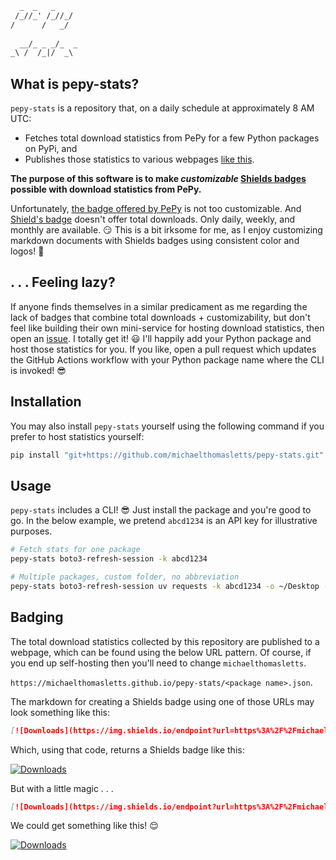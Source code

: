 ```txt
  _  _   _    
 /_//_' /_//_/
/      /   _/ 
               
  __/_ _ _/_  _
_\ /  /_|/  _\ 
```

## What is pepy-stats?

`pepy-stats` is a repository that, on a daily schedule at approximately 8 AM UTC:

- Fetches total download statistics from PePy for a few Python packages on PyPi, and
- Publishes those statistics to various webpages [like this](https://michaelthomasletts.github.io/pepy-stats/boto3-refresh-session.json).

**The purpose of this software is to make _customizable_ [Shields badges](https://shields.io/badges) possible with download statistics from PePy.**

Unfortunately, [the badge offered by PePy](https://pepy.tech/projects/boto3-refresh-session?timeRange=threeMonths&category=version&includeCIDownloads=true&granularity=daily&viewType=line&versions=2.0.1%2C2.0.0%2C1.3.22) is not too customizable. And [Shield's badge](https://shields.io/badges) doesn't offer total downloads. Only daily, weekly, and monthly are available. :smirk: This is a bit irksome for me, as I enjoy customizing markdown documents with Shields badges using consistent color and logos! :art:

## . . . Feeling lazy?

If anyone finds themselves in a similar predicament as me regarding the lack of badges that combine total downloads + customizability, but don't feel like building their own mini-service for hosting download statistics, then open an [issue](https://github.com/michaelthomasletts/pepy-stats/issues). I totally get it! :smiley: I'll happily add your Python package and host those statistics for you. If you like, open a pull request which updates the GitHub Actions workflow with your Python package name where the CLI is invoked! :sunglasses: 

## Installation

You may also install `pepy-stats` yourself using the following command if you prefer to host statistics yourself:

```bash
pip install "git+https://github.com/michaelthomasletts/pepy-stats.git"
```

## Usage

`pepy-stats` includes a CLI! :sunglasses: Just install the package and you're good to go. In the below example, we pretend `abcd1234` is an API key for illustrative purposes.

```bash
# Fetch stats for one package
pepy-stats boto3-refresh-session -k abcd1234

# Multiple packages, custom folder, no abbreviation
pepy-stats boto3-refresh-session uv requests -k abcd1234 -o ~/Desktop -no-a
```

## Badging

The total download statistics collected by this repository are published to a webpage, which can be found using the below URL pattern. Of course, if you end up self-hosting then you'll need to change `michaelthomasletts`.

`https://michaelthomasletts.github.io/pepy-stats/<package name>.json`.

The markdown for creating a Shields badge using one of those URLs may look something like this:

```markdown
[![Downloads](https://img.shields.io/endpoint?url=https%3A%2F%2Fmichaelthomasletts.github.io%2Fpepy-stats%2Fboto3-refresh-session.json)](https://pepy.tech/projects/boto3-refresh-session)
```

Which, using that code, returns a Shields badge like this:

[![Downloads](https://img.shields.io/endpoint?url=https%3A%2F%2Fmichaelthomasletts.github.io%2Fpepy-stats%2Fboto3-refresh-session.json)](https://pepy.tech/projects/boto3-refresh-session)

But with a little magic . . . 

```markdown
[![Downloads](https://img.shields.io/endpoint?url=https%3A%2F%2Fmichaelthomasletts.github.io%2Fpepy-stats%2Fboto3-refresh-session.json&style=social&logo=python&labelColor=555&color=FF0000)](https://pepy.tech/projects/boto3-refresh-session)
```

We could get something like this! :relieved:

[![Downloads](https://img.shields.io/endpoint?url=https%3A%2F%2Fmichaelthomasletts.github.io%2Fpepy-stats%2Fboto3-refresh-session.json&style=social&logo=python&labelColor=555&color=FF0000)](https://pepy.tech/projects/boto3-refresh-session)
